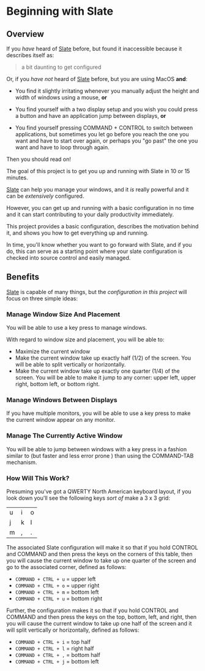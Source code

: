 # Beginning with Slate

## Overview

If you *have* heard of [Slate](https://github.com/jigish/slate)
before, but found it inaccessible because it describes itself as:

> a bit daunting to get configured

Or, if you *have not* heard of [Slate](https://github.com/jigish/slate)
before, but you are using MacOS **and**:

* You find it slightly irritating whenever you manually adjust the
  height and width of windows using a mouse, **or**

* You find yourself with a two display setup and you wish you could
  press a button and have an application jump between displays, **or**

* You find yourself pressing COMMAND + CONTROL to switch between
  applications, but sometimes you let go before you reach the one you
  want and have to start over again, or perhaps you "go past" the one
  you want and have to loop through again.

Then you should read on!

The goal of this project is to get you up and running with Slate in 10
or 15 minutes.

[Slate](https://github.com/jigish/slate) can help you manage your
windows, and it *is* really powerful and it can be *extensively*
configured.

However, you can get up and running with a basic configuration in no
time and it can start contributing to your daily productivity
immediately.

This project provides a basic configuration, describes the motivation
behind it, and shows you how to get everything up and running.

In time, you'll know whether you want to go forward with Slate, and if
you do, this can serve as a starting point where your slate
configuration is checked into source control and easily managed.

## Benefits

[Slate](https://github.com/jigish/slate) is capable of many things,
but the *configuration in this project* will focus on three simple
ideas:

### Manage Window Size And Placement

You will be able to use a key press to manage windows.

With regard to window size and placement, you will be able to:

* Maximize the current window
* Make the current window take up exactly half (1/2) of the screen.
  You will be able to split vertically or horizontally.
* Make the current window take up exactly one quarter (1/4) of the
  screen. You will be able to make it jump to any corner: upper left,
  upper right, bottom left, or bottom right.

### Manage Windows Between Displays

If you have multiple monitors, you will be able to use a key press to
make the current window appear on any monitor.

### Manage The Currently Active Window

You will be able to jump between windows with a key press in a fashion
similar to (but faster and less error prone ) than using the
COMMAND-TAB mechanism.

### How Will This Work?

Presuming you've got a QWERTY North American keyboard layout, if you
look down you'll see the following keys *sort of* make a 3 x 3 grid:

<table>
  <tr>
    <td>
      u
    </td>
    <td>
      i
    </td>
    <td>
      o
    </td>
  </tr>
    <tr>
    <td>
      j
    </td>
    <td>
      k
    </td>
    <td>
      l
    </td>
  </tr>
    <tr>
    <td>
      m
    </td>
    <td>
      ,
    </td>
    <td>
      .
    </td>
  </tr>
</table>

The associated Slate configuration will make it so that if you hold
CONTROL and COMMAND and then press the keys on the corners of this
table, then you will cause the current window to take up one quarter
of the screen and go to the associated corner, defined as follows:

* ```COMMAND + CTRL + u``` = upper left
* ```COMMAND + CTRL + o``` = upper right
* ```COMMAND + CTRL + m``` = bottom left
* ```COMMAND + CTRL + u``` = bottom right

Further, the configuration makes it so that if you hold CONTROL and
COMMAND and then press the keys on the top, bottom, left, and right,
then you will cause the current window to take up one half of the
screen and it will split vertically or horizontally, defined as
follows:

* ```COMMAND + CTRL + i``` = top half
* ```COMMAND + CTRL + l``` = right half
* ```COMMAND + CTRL + ,``` = bottom half
* ```COMMAND + CTRL + j``` = bottom left
